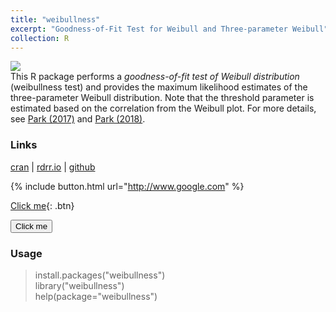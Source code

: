 ```yaml
---
title: "weibullness" 
excerpt: "Goodness-of-Fit Test for Weibull and Three-parameter Weibull"
collection: R
---
```

[![](https://cranlogs.r-pkg.org/badges/grand-total/weibullness)](https://cran.r-project.org/web/packages/weibullness/) <br/>
This R package performs a <i>goodness-of-fit test of Weibull distribution</i>
(weibullness test) and
provides the maximum likelihood estimates of the three-parameter Weibull distribution.
Note that the threshold parameter is estimated based on the correlation from the Weibull plot.
For more details, see 
[Park (2017)](http://journals.sfu.ca/ijietap/index.php/ijie/article/view/2848)
and
[Park (2018)](https://doi.org/10.1155/2018/6056975). 
 
### Links
[cran](https://cran.r-project.org/web/packages/weibullness/) | [rdrr.io](https://rdrr.io/cran/weibullness/) | [github](https://github.com/appliedstat/R/tree/master/weibullness) 

{% include button.html url="http://www.google.com" %}

[Click me](http://www.google.com){: .btn}

<button name="button">Click me</button>

### Usage
> install.packages(\"weibullness\") <br />
> library(\"weibullness\")  <br />
> help(package=\"weibullness\") 
